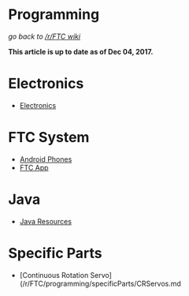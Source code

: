 # Programming
*go back to [/r/FTC wiki](/r/FTC/wiki)*

__This article is up to date as of Dec 04, 2017.__

# Electronics
* [Electronics](/r/FTC/wiki/programming/electronics.md)

# FTC System
* [Android Phones](/r/FTC/wiki/programming/android-phone-connections.md)
* [FTC App](/r/FTC/wiki/programming/ftc-app.md)

# Java
* [Java Resources](/r/FTC/wiki/programming/java/java-resources.md)

# Specific Parts
* [Continuous Rotation Servo](/r/FTC/programming/specificParts/CRServos.md
